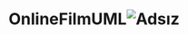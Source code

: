 # OnlineFilmUML![Adsız](https://user-images.githubusercontent.com/128924810/232125384-257a75fc-bc19-49e2-af17-dce09b74ff71.png)
